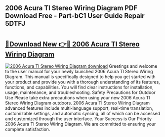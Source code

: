 ## 2006 Acura Tl Stereo Wiring Diagram PDF Download Free - Part-bC1 User Guide Repair 5DTFJ

# <h2><a href="http://dfurvo.blite.top/?on=2006+Acura+Tl+Stereo+Wiring+Diagram">🔗Download New 👉🔴 2006 Acura Tl Stereo Wiring Diagram</a></h2>

[![2006 Acura Tl Stereo Wiring Diagram download](https://i.imgur.com/lujVjoI.png)](http://dfurvo.blite.top/?on=2006+Acura+Tl+Stereo+Wiring+Diagram)
Greetings and welcome to the user manual for your newly launched 2006 Acura Tl Stereo Wiring Diagram. This manual is specifically designed to help you get started with your product and provide you with a thorough understanding of its features, functions, and capabilities. You will find clear instructions for installation, usage, maintenance, and troubleshooting. Safety Precautions for Outdoor Use Please take extra precautions when using your new 2006 Acura Tl Stereo Wiring Diagram outdoors. 2006 Acura Tl Stereo Wiring Diagram advanced features include multi-language support, real-time translation, customizable settings, and automatic syncing, all of which can be accessed and customized through the user interface. Your Success is Our Priority 2006 Acura Tl Stereo Wiring Diagram. We are committed to ensuring your complete satisfaction.
